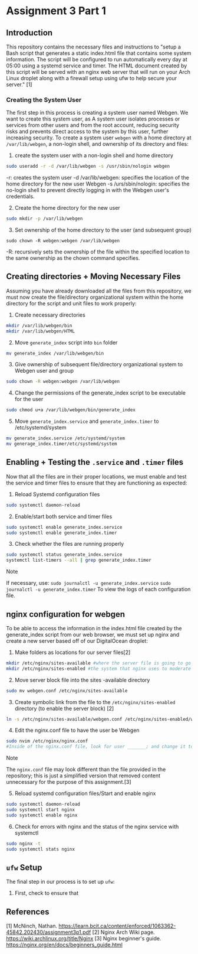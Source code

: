 # Assignment 3 Part 1

## Introduction
This repository contains the necessary files and instructions to "setup a Bash script that generates a static index.html file that contains some system information. The script will be configured to run automatically every day at 05:00 using a systemd service and timer. The HTML document created by this script will be served with an nginx web server that will run on your Arch Linux droplet along with a firewall setup using ufw to help secure your server." [1]
### Creating the System User

The first step in this process is creating a system user named Webgen. We want to create this system user, as A system user isolates processes or services from other users and from the root account, reducing security risks and prevents direct access to the system by this user, further increasing security. To create a system user `webgen` with a home directory at `/var/lib/webgen`, a non-login shell, and ownership of its directory and files:

1. create the system user with a non-login shell and home directory 
```bash 
sudo useradd -r -d /var/lib/webgen -s /usr/sbin/nologin webgen
```

-r: creates the system user
-d /var/lib/webgen: specifies the location of the home directory for the new user Webgen
-s /urs/sbin/nologin: specifies the no-login shell to prevent directly logging in with the Webgen user's credentials.

2. Create the home directory for the new user
```bash
sudo mkdir -p /var/lib/webgen  
```

3. Set ownership of the home directory to the user (and subsequent group)
``` 
sudo chown -R webgen:webgen /var/lib/webgen
```

-R: recursively sets the ownership of the file within the specified location to the same ownership as the chown command specifies.
## Creating directories + Moving Necessary Files
Assuming you have already downloaded all the files from this repository, we must now create the file/directory organizational system within the home directory for the script and unit files to work properly:

1. Create necessary directories
```bash
mkdir /var/lib/webgen/bin
mkdir /var/lib/webgen/HTML
```

2. Move `generate_index` script into `bin` folder
```bash
mv generate_index /var/lib/webgen/bin
```

3. Give ownership of subsequent file/directory organizational system to Webgen user and group
```bash
sudo chown -R webgen:webgen /var/lib/webgen
```

4. Change the permissions of the generate_index script to be executable for the user
```bash
sudo chmod u+a /var/lib/webgen/bin/generate_index
```

5. Move `generate_index.service` and `generate_index.timer` to /etc/systemd/system
```bash
mv generate_index.service /etc/systemd/system
mv generage_index.timer/etc/systemd/system
```

## Enabling + Testing the `.service` and `.timer` files
Now that all the files are in their proper locations, we must enable and test the service and timer files to ensure that they are functioning as expected:

1. Reload Systemd configuration files
```bash
sudo systemctl daemon-reload
```

2. Enable/start both service and timer files
```bash
sudo systemctl enable generate_index.service
sudo systemctl enable generate_index.timer
```

3. Check whether the files are running properly
```bash
sudo systemctl status generate_index.service
systemctl list-timers --all | grep generate_index.timer
```

>[!Note] 
> If necessary, use:
> `sudo journalctl -u generate_index.service`
> `sudo journalctl -u generate_index.timer`
> To view the logs of each configuration file.

## nginx configuration for webgen
To be able to access the information in the index.html file created by the generate_index script from our web browser, we must set up nginx and create a new server based off of our DigitalOcean droplet:

1. Make folders as locations for our server files[2]
```bash
mkdir /etc/nginx/sites-available #where the server file is going to go
mkdir /etc/nginx/sites-enabled #the system that nginx uses to moderate which sites will be enabled/available
```

2. Move server block file into the sites -available directory 
```bash
sudo mv webgen.conf /etc/nginx/sites-available
```

3. Create symbolic link from the file to the `/etc/nginx/sites-enabled` directory (to enable the server block) [2]
```bash
ln -s /etc/nginx/sites-available/webgen.conf /etc/nginx/sites-enabled/webgen.conf
```

4. Edit the nginx.conf file to have the user be Webgen
```bash
sudo nvim /etc/nginx/nginx.conf
#Inside of the nginx.conf file, look for user _______; and change it to user webgen;
```

>[!Note] 
>The `nginx.conf` file may look different than the file provided in the repository; this is just a simplified version that removed content  unnecessary for the purpose of this assignment.[3]

5. Reload systemd configuration files/Start and enable nginx
```bash
sudo systemctl daemon-reload
sudo systemctl start nginx
sudo systemctl enable nginx
```

6. Check for errors with nginx and the status of the nginx service with systemctl
```bash
sudo nginx -t
sudo systemctl stats nginx
```

## `ufw`  Setup
The final step in our process is to set up `ufw`:

1. First, check to ensure that 
## References
[1] McNinch, Nathan. https://learn.bcit.ca/content/enforced/1063362-45842.202430/assignment3p1.pdf
[2] Nginx Arch Wiki page. https://wiki.archlinux.org/title/Nginx
[3] Nginx beginner's guide. https://nginx.org/en/docs/beginners_guide.html
